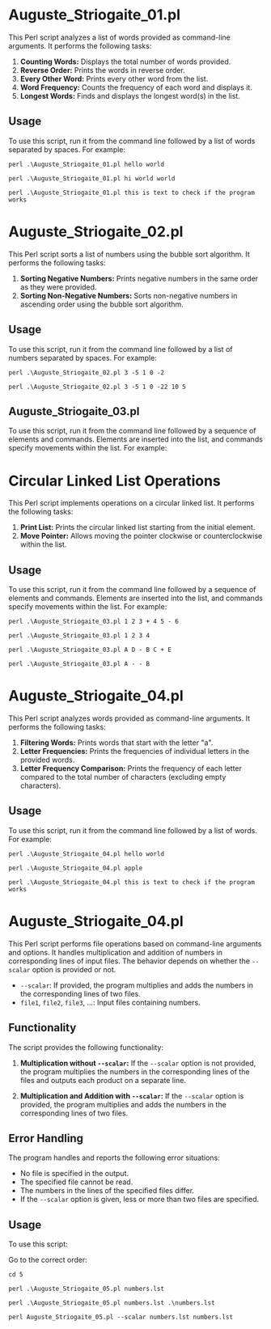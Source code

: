 # Auguste_Striogaite_01.pl

This Perl script analyzes a list of words provided as command-line arguments. It performs the following tasks:

1. **Counting Words:** Displays the total number of words provided.
2. **Reverse Order:** Prints the words in reverse order.
3. **Every Other Word:** Prints every other word from the list.
4. **Word Frequency:** Counts the frequency of each word and displays it.
5. **Longest Words:** Finds and displays the longest word(s) in the list.

## Usage

To use this script, run it from the command line followed by a list of words separated by spaces. For example:

```perl .\Auguste_Striogaite_01.pl hello world ```

```perl .\Auguste_Striogaite_01.pl hi world world```

```perl .\Auguste_Striogaite_01.pl this is text to check if the program works```

# Auguste_Striogaite_02.pl

This Perl script sorts a list of numbers using the bubble sort algorithm. It performs the following tasks:

1. **Sorting Negative Numbers:** Prints negative numbers in the same order as they were provided.
2. **Sorting Non-Negative Numbers:** Sorts non-negative numbers in ascending order using the bubble sort algorithm.

## Usage

To use this script, run it from the command line followed by a list of numbers separated by spaces. For example:

```perl .\Auguste_Striogaite_02.pl 3 -5 1 0 -2```

```perl .\Auguste_Striogaite_02.pl 3 -5 1 0 -22 10 5```


## Auguste_Striogaite_03.pl

To use this script, run it from the command line followed by a sequence of elements and commands. Elements are inserted into the list, and commands specify movements within the list. For example:

# Circular Linked List Operations

This Perl script implements operations on a circular linked list. It performs the following tasks:

1. **Print List:** Prints the circular linked list starting from the initial element.
2. **Move Pointer:** Allows moving the pointer clockwise or counterclockwise within the list.

## Usage

To use this script, run it from the command line followed by a sequence of elements and commands. Elements are inserted into the list, and commands specify movements within the list. For example:

```perl .\Auguste_Striogaite_03.pl 1 2 3 + 4 5 - 6```

```perl .\Auguste_Striogaite_03.pl 1 2 3 4```

```perl .\Auguste_Striogaite_03.pl A D - B C + E```

```perl .\Auguste_Striogaite_03.pl A - - B```

# Auguste_Striogaite_04.pl

This Perl script analyzes words provided as command-line arguments. It performs the following tasks:

1. **Filtering Words:** Prints words that start with the letter "a".
2. **Letter Frequencies:** Prints the frequencies of individual letters in the provided words.
3. **Letter Frequency Comparison:** Prints the frequency of each letter compared to the total number of characters (excluding empty characters).

## Usage

To use this script, run it from the command line followed by a list of words. For example:

```perl .\Auguste_Striogaite_04.pl hello world```

```perl .\Auguste_Striogaite_04.pl apple```

```perl .\Auguste_Striogaite_04.pl this is text to check if the program works```

# Auguste_Striogaite_04.pl

This Perl script performs file operations based on command-line arguments and options. It handles multiplication and addition of numbers in corresponding lines of input files. The behavior depends on whether the `--scalar` option is provided or not.


- `--scalar`: If provided, the program multiplies and adds the numbers in the corresponding lines of two files.
- `file1`, `file2`, `file3`, ...: Input files containing numbers.

## Functionality

The script provides the following functionality:

1. **Multiplication without `--scalar`:** If the `--scalar` option is not provided, the program multiplies the numbers in the corresponding lines of the files and outputs each product on a separate line.

2. **Multiplication and Addition with `--scalar`:** If the `--scalar` option is provided, the program multiplies and adds the numbers in the corresponding lines of two files.

## Error Handling

The program handles and reports the following error situations:

- No file is specified in the output.
- The specified file cannot be read.
- The numbers in the lines of the specified files differ.
- If the `--scalar` option is given, less or more than two files are specified.

## Usage

To use this script:

Go to the correct order:

```cd 5```

```perl .\Auguste_Striogaite_05.pl numbers.lst```

```perl .\Auguste_Striogaite_05.pl numbers.lst .\numbers.lst```

```perl Auguste_Striogaite_05.pl --scalar numbers.lst numbers.lst```



